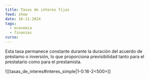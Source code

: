 ```yaml
---
title: Tasas de interes fijas
feed: show
date: 16-11-2024
tags:
  - economia
  - finanzas
curso:
---
```

Esta tasa permanece constante durante la duración del acuerdo de préstamo o inversión, lo que proporciona previsibilidad tanto para el prestatario como para el prestamista.

![[tasas_de_interes#interes_simple|1-0:16-2<500>]]


